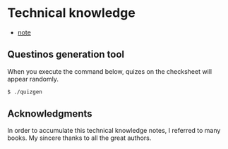 # Technical knowledge

- [note](./note/README.md)


## Questinos generation tool

When you execute the command below, quizes on the checksheet will appear randomly.

```sh
$ ./quizgen
```


## Acknowledgments

In order to accumulate this technical knowledge notes, I referred to many books. My sincere thanks to all the great authors.
